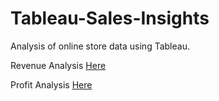 # Tableau-Sales-Insights

Analysis of online store data using Tableau. 


Revenue Analysis [Here](https://prod-useast-a.online.tableau.com/t/abelardoriojasportfolio/views/SalesInsights/RevenueAnalysis?:showAppBanner=false&:display_count=n&:showVizHome=n&:origin=viz_share_link) 


Profit Analysis [Here](https://prod-useast-a.online.tableau.com/t/abelardoriojasportfolio/views/SalesInsights/ProfitAnalysis?:showAppBanner=false&:display_count=n&:showVizHome=n&:origin=viz_share_link)
